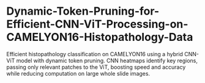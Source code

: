 # Dynamic-Token-Pruning-for-Efficient-CNN-ViT-Processing-on-CAMELYON16-Histopathology-Data
 Efficient histopathology classification on CAMELYON16 using a hybrid CNN-ViT model with dynamic token pruning. CNN heatmaps identify key regions, passing only relevant patches to the ViT, boosting speed and accuracy while reducing computation on large whole slide images.
